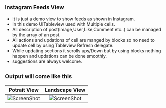 <sub>Instagram Feeds View</sub>
-
* It is just a demo view to show feeds as shown in Instagram.
* In this demo UITableview used with Multiple cells.
* All description of post(Image,User,Like,Comment etc..) can be managed by the array of an post.
* All actions and updations of cell are manged by blocks so no need to update cell by using Tableview Refresh delegate.
* While updating sections it scrolls ups/Down but by using blocks nothing happen and updations can be done smoothly.
* suggestions are always welcome.

<sub>Output will come like this</sub>
-
| Potrait View    | Landscape View|
| ------------- |:-------------:|
| ![ScreenShot](https://github.com/sagarshirbhate/Instagram-Feed-View/blob/master/1.gif)|![ScreenShot](https://github.com/sagarshirbhate/Instagram-Feed-View/blob/master/2.gif)|

